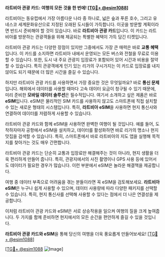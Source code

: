 **라트비아 관광 카드: 여행의 모든 것을 한 번에! [[TG💪+ @esim1088](https://t.me/s/esim1088)]**

라트비아는 동유럽에서 가장 아름다운 나라 중 하나로, 넓은 숲과 푸른 호수, 그리고 유네스코 세계문화유산으로 지정된 오래된 도시들이 가득합니다. 이곳을 방문할 계획이라면 반드시 준비해야 할 것이 있습니다. 바로 **라트비아 관광 카드**입니다. 이 카드는 라트비아를 방문하는 관광객들을 위해 제공되는 특별한 혜택이 가득 담긴 티켓입니다.

라트비아 관광 카드는 다양한 장점이 있지만 그중에서도 가장 큰 매력은 바로 **교통 혜택**입니다. 이 카드를 소지하면 라트비아 내에서 운영되는 모든 버스와 전철을 무료로 이용할 수 있습니다. 또한, 도시 내 주요 관광지 입장료가 포함되어 있어 시간과 비용을 절약할 수 있습니다. 특히 관광객에게 인기 있는 리가의 구시가지는 이 카드로 입장료를 내지 않아도 되기 때문에 더 많은 시간을 즐길 수 있습니다.

하지만 라트비아 관광 카드를 사용하면서 가장 중요한 것은 무엇일까요? 바로 **통신 문제**입니다. 해외에서 데이터를 사용할 때마다 고속 데이터 요금이 청구될 수 있기 때문에, 미리 준비한 **모바일 데이터 솔루션**은 필수적입니다. 여기서 소개하고 싶은 제품은 바로 **eSIM**입니다. eSIM은 물리적인 SIM 카드를 사용하지 않고도 스마트폰에 직접 설치할 수 있는 새로운 형태의 시스템입니다. 특히, **라트비아 eSIM**을 사용하면 현지 통신사와 연결하여 데이터를 저렴하게 사용할 수 있습니다.

라트비아 관광 카드와 함께 eSIM을 사용하면 완벽한 여행이 될 것입니다. 예를 들어, 도착하자마자 공항에서 eSIM을 설치하고, 데이터를 활성화하면 바로 리가의 명소나 현지 맛집을 검색할 수 있습니다. 특히, 스마트폰에서 바로 라트비아의 지도 앱을 실행해 목적지를 찾아가는 것도 매우 간편합니다.

라트비아 관광 카드는 단순히 교통과 입장료만 해결해주는 것이 아니라, 현지 생활을 더욱 편리하게 만들어 줍니다. 특히, 관광지에서의 사진 촬영이나 GPS 사용 등에 있어서도 데이터가 필요한 경우가 많습니다. 이런 부분에서 eSIM은 놀라운 해결책을 제공합니다.

여행 중 데이터 부족으로 어려움을 겪는 분들이라면 꼭 eSIM을 검토해보세요. **라트비아 eSIM**은 누구나 쉽게 사용할 수 있으며, 데이터 사용량에 따라 다양한 패키지를 선택할 수 있습니다. 특히, 현지 통신사를 선택해 사용할 수 있다는 점에서 더 나은 연결성을 제공합니다.

이처럼 라트비아 관광 카드와 eSIM은 서로 상승작용을 일으켜 여행의 질을 크게 높여줍니다. 두 가지를 함께 준비하면 현지에서의 모든 순간을 편안하게 즐길 수 있을 것입니다.

**라트비아 관광 카드와 eSIM**을 통해 당신의 여행을 더욱 풍요롭게 만들어보세요! [[TG💪+ @esim1088](https://t.me/s/esim1088)]  

[[TG💪+ @esim1088](https://t.me/s/esim1088) ![Image](https://i.postimg.cc/Y0z9fWf4/image.png)]
